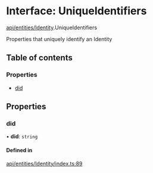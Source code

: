 # Interface: UniqueIdentifiers

[api/entities/Identity](../wiki/api.entities.Identity).UniqueIdentifiers

Properties that uniquely identify an Identity

## Table of contents

### Properties

- [did](../wiki/api.entities.Identity.UniqueIdentifiers#did)

## Properties

### did

• **did**: `string`

#### Defined in

[api/entities/Identity/index.ts:89](https://github.com/PolymeshAssociation/polymesh-sdk/blob/95e180d2/src/api/entities/Identity/index.ts#L89)
